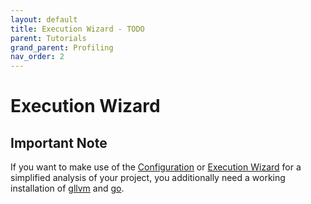 ```yaml
---
layout: default
title: Execution Wizard - TODO
parent: Tutorials
grand_parent: Profiling
nav_order: 2
---
```


# Execution Wizard

## Important Note
If you want to make use of the [Configuration](Configuration_Wizard.md) or [Execution Wizard](Execution_Wizard.md) for a simplified analysis of your project, you additionally need a working installation of [gllvm](https://github.com/SRI-CSL/gllvm) and [go](https://go.dev/doc/install).